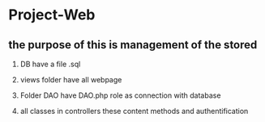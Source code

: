 # Project-Web
## the purpose of this is management of the stored

1. DB have a file .sql 
2. views folder have all webpage 
 
3. Folder DAO have DAO.php role as connection with database
4. all classes in controllers these content methods and authentification
 
